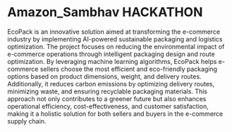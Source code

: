 # Amazon_Sambhav HACKATHON
EcoPack is an innovative solution aimed at transforming the e-commerce industry by implementing AI-powered sustainable packaging and logistics optimization. The project focuses on reducing the environmental impact of e-commerce operations through intelligent packaging design and route optimization. By leveraging machine learning algorithms, EcoPack helps e-commerce sellers choose the most efficient and eco-friendly packaging options based on product dimensions, weight, and delivery routes. Additionally, it reduces carbon emissions by optimizing delivery routes, minimizing waste, and ensuring recyclable packaging materials. This approach not only contributes to a greener future but also enhances operational efficiency, cost-effectiveness, and customer satisfaction, making it a holistic solution for both sellers and buyers in the e-commerce supply chain.
